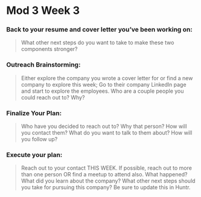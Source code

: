 # Mod 3 Week 3

### Back to your resume and cover letter you’ve been working on:
> What other next steps do you want to take to make these two components stronger?

### Outreach Brainstorming:
> Either explore the company you wrote a cover letter for or find a new company to explore this week; Go to their company LinkedIn page and start to explore the employees. Who are a couple people you could reach out to? Why?

### Finalize Your Plan:
> Who have you decided to reach out to? Why that person? How will you contact them? What do you want to talk to them about? How will you follow up?

### Execute your plan:
> Reach out to your contact THIS WEEK. If possible, reach out to more than one person OR find a meetup to attend also. What happened? What did you learn about the company? What other next steps should you take for pursuing this company? Be sure to update this in Huntr.
